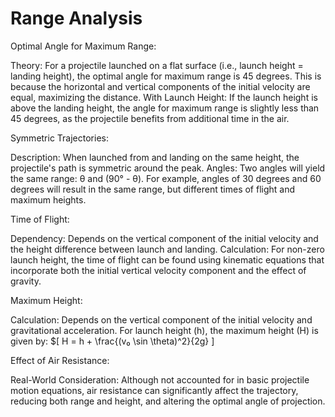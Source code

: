# Range Analysis

Optimal Angle for Maximum Range:

<p text-align="justify">
Theory: For a projectile launched on a flat surface (i.e., launch height = landing height), the optimal angle for maximum range is 45 degrees. This is because the horizontal and vertical components of the initial velocity are equal, maximizing the distance.
With Launch Height: If the launch height is above the landing height, the angle for maximum range is slightly less than 45 degrees, as the projectile benefits from additional time in the air.
</p>

Symmetric Trajectories:

<p text-align="justify">
Description: When launched from and landing on the same height, the projectile's path is symmetric around the peak.
Angles: Two angles will yield the same range: θ and (90° - θ). For example, angles of 30 degrees and 60 degrees will result in the same range, but different times of flight and maximum heights.
</p>

Time of Flight:

Dependency: Depends on the vertical component of the initial velocity and the height difference between launch and landing.
Calculation: For non-zero launch height, the time of flight can be found using kinematic equations that incorporate both the initial vertical velocity component and the effect of gravity.

Maximum Height:

Calculation: Depends on the vertical component of the initial velocity and gravitational acceleration. For launch height (h), the maximum height (H) is given by:
$\[
H = h + \frac{(v₀ \sin \theta)^2}{2g}
]

Effect of Air Resistance:

Real-World Consideration: Although not accounted for in basic projectile motion equations, air resistance can significantly affect the trajectory, reducing both range and height, and altering the optimal angle of projection.
